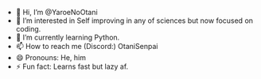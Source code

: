 - 👋 Hi, I’m @YaroeNoOtani
- 👀 I’m interested in Self improving in any of sciences but now focused on coding.
- 🌱 I’m currently learning Python.
- 📫 How to reach me (Discord:) OtaniSenpai
- 😄 Pronouns: He, him
- ⚡ Fun fact: Learns fast but lazy af.

<!---
YaroeNoOtani/YaroeNoOtani is a ✨ special ✨ repository because its `README.md` (this file) appears on your GitHub profile.
You can click the Preview link to take a look at your changes.
--->
